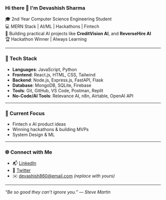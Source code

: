 ### Hi there 👋 I'm Devashish Sharma

🎓 2nd Year Computer Science Engineering Student  
💻 MERN Stack | AI/ML | Hackathons | Fintech  
🚀 Building practical AI projects like **CreditVision AI**, and **ReverseHire AI**  
🏆 Hackathon Winner | Always Learning

---

### 🔧 Tech Stack
- **Languages**:  JavaScript, Python
- **Frontend**: React.js, HTML, CSS, Tailwind
- **Backend**: Node.js, Express.js, FastAPI, Flask
- **Database**: MongoDB, SQLite, Firebase
- **Tools**: Git, GitHub, VS Code, Postman, Replit
- **No-Code/AI Tools**: Relevance AI, n8n, Airtable, OpenAI API

---

### 🧠 Current Focus
- Fintech x AI product ideas  
- Winning hackathons & building MVPs  
- System Design & ML  

---

### 🌐 Connect with Me
- 📬 [LinkedIn](https://www.linkedin.com/in/devashish-sharma-542961315/)
- 💬 [Twitter](https://x.com/SDEVASHISH01)
- ✉️ devashish860@email.com *(replace with yours)*

---

*“Be so good they can’t ignore you.” — Steve Martin*

